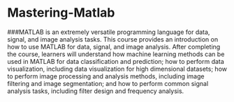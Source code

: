 # Mastering-Matlab
###MATLAB is an extremely versatile programming language for data, signal, and image analysis tasks. This course provides an introduction on how to use MATLAB for data, signal, and image analysis. After completing the course, learners will understand how machine learning methods can be used in MATLAB for data classification and prediction; how to perform data visualization, including data visualization for high dimensional datasets; how to perform image processing and analysis methods, including image filtering and image segmentation; and how to perform common signal analysis tasks, including filter design and frequency analysis.
